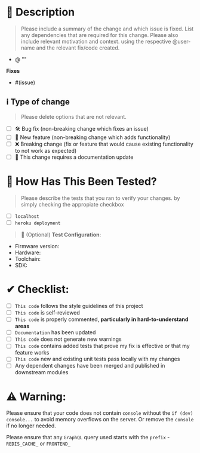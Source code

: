 # 📃 Description

> Please include a summary of the change and which issue is fixed.
> List any dependencies that are required for this change.
> Please also include relevant motivation and context. using the respective @user-name and the relevant fix/code created.

- @<user-name> "<what-has-been-done>"

**Fixes** 

- #(issue)

## ℹ Type of change

> Please delete options that are not relevant.

- [ ] 🛠 Bug fix (non-breaking change which fixes an issue)
- [ ] 🚀 New feature (non-breaking change which adds functionality)
- [ ] ❌ Breaking change (fix or feature that would cause existing functionality to not work as expected)
- [ ] 📃 This change requires a documentation update

# 🧰 How Has This Been Tested?

> Please describe the tests that you ran to verify your changes.
> by simply checking the appropiate checkbox 

- [ ] `localhost`
- [ ] `heroku deployment`

> 🔽 (Optional)
**Test Configuration**:
* Firmware version:
* Hardware:
* Toolchain:
* SDK:

# ✔ Checklist:

- [ ] `This code` follows the style guidelines of this project
- [ ] `This code` is self-reviewed
- [ ] `This code` is properly commented, __particularly in hard-to-understand areas__
- [ ] `Documentation` has been updated
- [ ] `This code` does not generate new warnings
- [ ] `This code` contains added tests that prove my fix is effective or that my feature works
- [ ] `This code` new and existing unit tests pass locally with my changes
- [ ] Any dependent changes have been merged and published in downstream modules

# ⚠ Warning:

Please ensure that your code does not contain `console` without the `if (dev) console...`
to avoid memory overflows on the server. Or remove the `console` if no longer needed.

Please ensure that any `GraphQL` query used starts with the `prefix` - `REDIS_CACHE_` or `FRONTEND_`